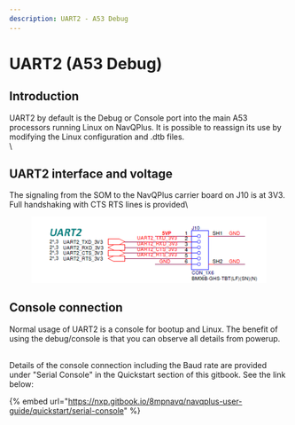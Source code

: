 ```yaml
---
description: UART2 - A53 Debug
---
```


# UART2 (A53 Debug)

## Introduction

UART2 by default is the Debug or Console port into the main A53 processors running Linux on NavQPlus. It is possible to reassign its use by modifying the Linux configuration and .dtb files. \
\


## UART2 interface and voltage

The signaling from the SOM to the NavQPlus carrier board on J10 is at 3V3. Full handshaking with CTS RTS lines is provided\


<figure><img src="../../../.gitbook/assets/image (1).png" alt=""><figcaption></figcaption></figure>

## Console connection

Normal usage of UART2 is a console for bootup and Linux. The benefit of using the debug/console is that you can observe all details from powerup.

\
Details of the console connection including the Baud rate are provided under "Serial Console" in the Quickstart section of this gitbook. See the link below:

{% embed url="https://nxp.gitbook.io/8mpnavq/navqplus-user-guide/quickstart/serial-console" %}



##
